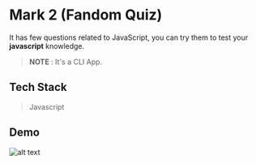 # Mark 2 (Fandom Quiz)
It has few questions related to JavaScript, you can try them to test your **javascript** knowledge.

> **NOTE** : It's a CLI App.

## Tech Stack
> Javascript

## Demo
![alt text](https://i.ibb.co/TH5MhJy/Screenshot-2022-09-22-at-3-21-37-PM.png)
